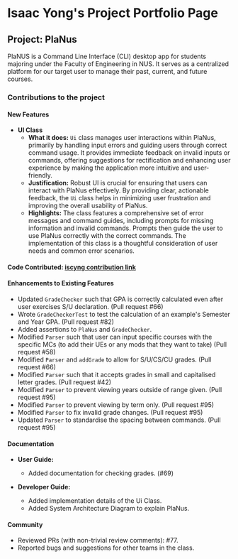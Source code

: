 # Isaac Yong's Project Portfolio Page

## Project: PlaNus

PlaNUS is a Command Line Interface (CLI) desktop app for students majoring under the Faculty of Engineering in NUS.
It serves as a centralized platform for our target user to manage their past, current, and future courses.

### Contributions to the project

#### New Features

- **UI Class**
    - **What it does:** `Ui` class manages user interactions within PlaNus, primarily by handling input 
    errors and guiding users through correct command usage. It provides immediate feedback on invalid inputs or
    commands, offering suggestions for rectification and enhancing user experience by making the application more 
    intuitive and user-friendly.
    - **Justification:** Robust UI is crucial for ensuring that users can interact with PlaNus effectively.
    By providing clear, actionable feedback, the `Ui` class helps in minimizing user frustration and improving 
    the overall usability of PlaNus.
    - **Highlights:** The class features a comprehensive set of error messages and command guides, including prompts 
    for missing information and invalid commands. Prompts then guide the user to use PlaNus correctly with the correct 
    commands. The implementation of this class is a thoughtful consideration of user needs and common error scenarios.

#### Code Contributed: [iscyng contribution link](https://nus-cs2113-ay2324s2.github.io/tp-dashboard/?search=&sort=groupTitle&sortWithin=title&timeframe=commit&mergegroup=&groupSelect=groupByRepos&breakdown=true&checkedFileTypes=docs~functional-code~test-code~other&since=2024-02-23&tabOpen=true&tabType=authorship&tabAuthor=iscyng&tabRepo=AY2324S2-CS2113-W12-1%2Ftp%5Bmaster%5D&authorshipIsMergeGroup=false&authorshipFileTypes=docs~functional-code~test-code&authorshipIsBinaryFileTypeChecked=false&authorshipIsIgnoredFilesChecked=false)

#### Enhancements to Existing Features

- Updated `GradeChecker` such that GPA is correctly calculated even after user exercises S/U declaration. 
  (Pull request #66)
- Wrote `GradeCheckerTest` to test the calculation of an example's Semester and Year GPA. (Pull request #82)
- Added assertions to `PlaNus` and `GradeChecker`.
- Modified `Parser` such that user can input specific courses with the specific MCs 
(to add their UEs or any mods that they want to take) (Pull request #58)
- Modified `Parser` and `addGrade` to allow for S/U/CS/CU grades. (Pull request #66)
- Modified `Parser` such that it accepts grades in small and capitalised letter grades. (Pull request #42)
- Modified `Parser` to prevent viewing years outside of range given. (Pull request #95)
- Modified `Parser` to prevent viewing by term only. (Pull request #95)
- Modified `Parser` to fix invalid grade changes. (Pull request #95)
- Updated `Parser` to standardise the spacing between commands. (Pull request #95)

#### Documentation

- **User Guide:**
    - Added documentation for checking grades. (#69)

- **Developer Guide:**
    - Added implementation details of the Ui Class.
    - Added System Architecture Diagram to explain PlaNus.

#### Community

- Reviewed PRs (with non-trivial review comments): #77.
- Reported bugs and suggestions for other teams in the class.

